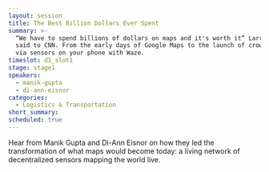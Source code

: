 ```yaml
---
layout: session
title: The Best Billion Dollars Ever Spent
summary: >-
  “We have to spend billions of dollars on maps and it's worth it” Larry Page
  said to CNN. From the early days of Google Maps to the launch of crowdsourcing
  via sensors on your phone with Waze.
timeslot: d1_slot1
stage: stage1
speakers:
  - manik-gupta
  - di-ann-eisnor
categories:
  - Logistics & Transportation
short_summary: 
scheduled: true
---
```


Hear from Manik Gupta and Di-Ann Eisnor on how they led the transformation of
what maps would become today: a living network of decentralized sensors
mapping the world live.
